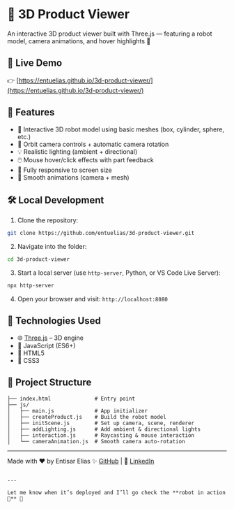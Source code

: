 # 🤖 3D Product Viewer

An interactive 3D product viewer built with Three.js — featuring a robot model, camera animations, and hover highlights 🚀

## 🔗 Live Demo  
👉 [https://entuelias.github.io/3d-product-viewer/](https://entuelias.github.io/3d-product-viewer/)

## 🎯 Features

- 🤖 Interactive 3D robot model using basic meshes (box, cylinder, sphere, etc.)
- 🎥 Orbit camera controls + automatic camera rotation
- 💡 Realistic lighting (ambient + directional)
- 🖱️ Mouse hover/click effects with part feedback
- 📱 Fully responsive to screen size
- 🌈 Smooth animations (camera + mesh)

## 🛠 Local Development

1. Clone the repository:
```bash
git clone https://github.com/entuelias/3d-product-viewer.git
````

2. Navigate into the folder:

```bash
cd 3d-product-viewer
```

3. Start a local server (use `http-server`, Python, or VS Code Live Server):

```bash
npx http-server
```

4. Open your browser and visit:
   `http://localhost:8080`

## 🧰 Technologies Used

* 🌐 [Three.js](https://threejs.org/) – 3D engine
* 📜 JavaScript (ES6+)
* 📄 HTML5
* 🎨 CSS3

## 📁 Project Structure

```
├── index.html              # Entry point
├── js/
│   ├── main.js             # App initializer
│   ├── createProduct.js    # Build the robot model
│   ├── initScene.js        # Set up camera, scene, renderer
│   ├── addLighting.js      # Add ambient & directional lights
│   ├── interaction.js      # Raycasting & mouse interaction
│   └── cameraAnimation.js  # Smooth camera auto-rotation
```

---

Made with ❤️ by Entisar Elias
✨ [GitHub](https://github.com/entuelias) | 💼 [LinkedIn](https://www.linkedin.com/in/entisar-elias-q/)

```

---

Let me know when it’s deployed and I’ll go check the **robot in action 🤖** 🎉
```
